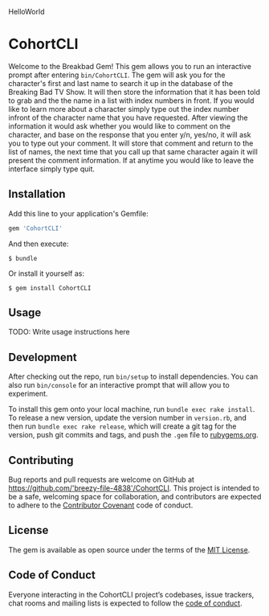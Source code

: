 HelloWorld

# CohortCLI

Welcome to the Breakbad Gem! This gem allows you to run an interactive prompt after entering `bin/CohortCLI`.
The gem will ask you for the character's first and last name to search it up in the database of the Breaking Bad TV Show. It will then store the information that it has been told to grab and the the name in a list with index numbers in front. If you would like to learn more about a character simply type out the index number infront of the character name that you have requested. After viewing the information it would ask whether you would like to comment on the character, and base on the response that you enter y/n, yes/no, it will ask you to type out your comment. It will store that comment and return to the list of names, the next time that you call up that same character again it will present the comment information. If at anytime you would like to leave the interface simply  type quit. 


## Installation

Add this line to your application's Gemfile:

```ruby
gem 'CohortCLI'
```

And then execute:

    $ bundle

Or install it yourself as:

    $ gem install CohortCLI

## Usage

TODO: Write usage instructions here

## Development

After checking out the repo, run `bin/setup` to install dependencies. You can also run `bin/console` for an interactive prompt that will allow you to experiment.

To install this gem onto your local machine, run `bundle exec rake install`. To release a new version, update the version number in `version.rb`, and then run `bundle exec rake release`, which will create a git tag for the version, push git commits and tags, and push the `.gem` file to [rubygems.org](https://rubygems.org).

## Contributing

Bug reports and pull requests are welcome on GitHub at https://github.com/'breezy-file-4838'/CohortCLI. This project is intended to be a safe, welcoming space for collaboration, and contributors are expected to adhere to the [Contributor Covenant](http://contributor-covenant.org) code of conduct.

## License

The gem is available as open source under the terms of the [MIT License](https://opensource.org/licenses/MIT).

## Code of Conduct

Everyone interacting in the CohortCLI project’s codebases, issue trackers, chat rooms and mailing lists is expected to follow the [code of conduct](https://github.com/'breezy-file-4838'/CohortCLI/blob/master/CODE_OF_CONDUCT.md).
